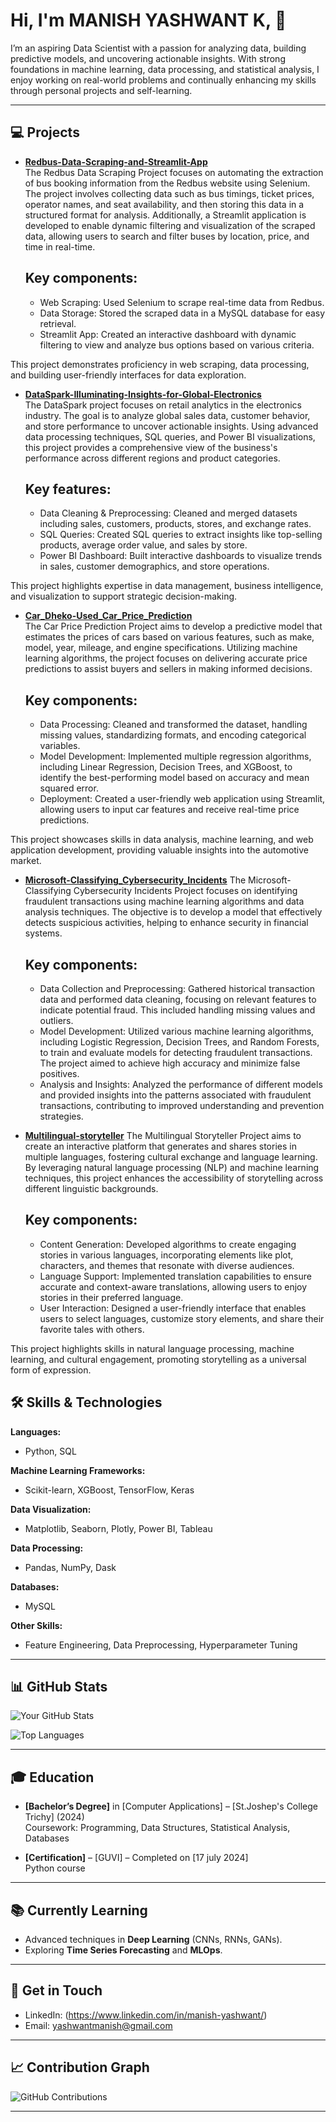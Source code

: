 # Hi, I'm MANISH YASHWANT K, 👋

I’m an aspiring Data Scientist with a passion for analyzing data, building predictive models, and uncovering actionable insights. With strong foundations in machine learning, data processing, and statistical analysis, I enjoy working on real-world problems and continually enhancing my skills through personal projects and self-learning.

---

## 💻 Projects

- **[Redbus-Data-Scraping-and-Streamlit-App](https://github.com/MANISHYASH/Redbus-Data-Scraping-and-Streamlit-App)**  
    The Redbus Data Scraping Project focuses on automating the extraction of bus booking information from the Redbus website using Selenium. The project involves collecting data such as bus timings, ticket       prices, operator names, and seat availability, and then storing this data in a structured format for analysis. Additionally, a Streamlit application is developed to enable dynamic filtering and visualization of     the scraped data, allowing users to search and filter buses by location, price, and time in real-time.

  Key components:
  ---------------

  - Web Scraping: Used Selenium to scrape real-time data from Redbus.
  - Data Storage: Stored the scraped data in a MySQL database for easy retrieval.
  - Streamlit App: Created an interactive dashboard with dynamic filtering to view and analyze bus options based on various criteria.
  
This project demonstrates proficiency in web scraping, data processing, and building user-friendly interfaces for data exploration.

- **[DataSpark-Illuminating-Insights-for-Global-Electronics](https://github.com/MANISHYASH/DataSpark-Illuminating-Insights-for-Global-Electronics)**  
    The DataSpark project focuses on retail analytics in the electronics industry. The goal is to analyze global sales data, customer behavior, and store performance to uncover actionable insights. Using advanced data processing techniques, SQL queries, and Power BI visualizations, this project provides a comprehensive view of the business's performance across different regions and product categories.

    Key features:
  --------------

  - Data Cleaning & Preprocessing: Cleaned and merged datasets including sales, customers, products, stores, and exchange rates.
  - SQL Queries: Created SQL queries to extract insights like top-selling products, average order value, and sales by store.
  - Power BI Dashboard: Built interactive dashboards to visualize trends in sales, customer demographics, and store operations.
    
This project highlights expertise in data management, business intelligence, and visualization to support strategic decision-making.

- **[Car_Dheko-Used_Car_Price_Prediction](https://github.com/MANISHYASH/Car_Dheko-Used_Car_Price_Prediction)**  
     The Car Price Prediction Project aims to develop a predictive model that estimates the prices of cars based on various features, such as make, model, year, mileage, and engine specifications. Utilizing machine learning algorithms, the project focuses on delivering accurate price predictions to assist buyers and sellers in making informed decisions.

  Key components:
  ---------------

  - Data Processing: Cleaned and transformed the dataset, handling missing values, standardizing formats, and encoding categorical variables.
  - Model Development: Implemented multiple regression algorithms, including Linear Regression, Decision Trees, and XGBoost, to identify the best-performing model based on accuracy and mean squared error.
  - Deployment: Created a user-friendly web application using Streamlit, allowing users to input car features and receive real-time price predictions.
    
This project showcases skills in data analysis, machine learning, and web application development, providing valuable insights into the automotive market.

- **[Microsoft-Classifying_Cybersecurity_Incidents](https://github.com/MANISHYASH/Microsoft-Classifying_Cybersecurity_Incidents)**
    The Microsoft-Classifying Cybersecurity Incidents Project focuses on identifying fraudulent transactions using machine learning algorithms and data analysis techniques. The objective is to develop a model that effectively detects suspicious activities, helping to enhance security in financial systems.

  Key components:
  ---------------
  
  - Data Collection and Preprocessing: Gathered historical transaction data and performed data cleaning, focusing on relevant features to indicate potential fraud. This included handling missing values and           outliers.
  - Model Development: Utilized various machine learning algorithms, including Logistic Regression, Decision Trees, and Random Forests, to train and evaluate models for detecting fraudulent transactions. The         project aimed to achieve high accuracy and minimize false positives.
  - Analysis and Insights: Analyzed the performance of different models and provided insights into the patterns associated with fraudulent transactions, contributing to improved understanding and prevention          strategies.
     
- **[Multilingual-storyteller](https://github.com/MANISHYASH/multilingual-storyteller)**
    The Multilingual Storyteller Project aims to create an interactive platform that generates and shares stories in multiple languages, fostering cultural exchange and language learning. By leveraging natural  language processing (NLP) and machine learning techniques, this project enhances the accessibility of storytelling across different linguistic backgrounds.

  Key components:
  ---------------

  - Content Generation: Developed algorithms to create engaging stories in various languages, incorporating elements like plot, characters, and themes that resonate with diverse audiences.
  - Language Support: Implemented translation capabilities to ensure accurate and context-aware translations, allowing users to enjoy stories in their preferred language.
  - User Interaction: Designed a user-friendly interface that enables users to select languages, customize story elements, and share their favorite tales with others.

This project highlights skills in natural language processing, machine learning, and cultural engagement, promoting storytelling as a universal form of expression.
  
## 🛠 Skills & Technologies

**Languages:**
- Python, SQL

**Machine Learning Frameworks:**
- Scikit-learn, XGBoost, TensorFlow, Keras

**Data Visualization:**
- Matplotlib, Seaborn, Plotly, Power BI, Tableau

**Data Processing:**
- Pandas, NumPy, Dask

**Databases:**
- MySQL

**Other Skills:**
- Feature Engineering, Data Preprocessing, Hyperparameter Tuning

---

## 📊 GitHub Stats

![Your GitHub Stats](https://github-readme-stats.vercel.app/api?username=MANISHYASH&show_icons=true&theme=default&hide_border=true)

![Top Languages](https://github-readme-stats.vercel.app/api/top-langs/?username=MANISHYASH&layout=compact&theme=default&hide_border=true)

---

## 🎓 Education

- **[Bachelor’s Degree]** in [Computer Applications] – [St.Joshep's College Trichy] (2024)  
  Coursework: Programming, Data Structures, Statistical Analysis, Databases

- **[Certification]** – [GUVI] – Completed on [17 july 2024]  
  Python course 

---

## 📚 Currently Learning

- Advanced techniques in **Deep Learning** (CNNs, RNNs, GANs).
- Exploring **Time Series Forecasting** and **MLOps**.

---

## 💬 Get in Touch

- LinkedIn: (https://www.linkedin.com/in/manish-yashwant/)
- Email: [yashwantmanish@gmail.com](mailto:yashwantmanish@gmail.com)

---

## 📈 Contribution Graph

![GitHub Contributions](https://github-readme-streak-stats.herokuapp.com/?user=MANISHYASH&theme=default&hide_border=true)

---

